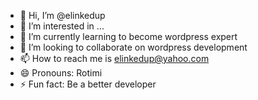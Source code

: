 - 👋 Hi, I’m @elinkedup
- 👀 I’m interested in ...
- 🌱 I’m currently learning to become wordpress expert
- 💞️ I’m looking to collaborate on wordpress development
- 📫 How to reach me is elinkedup@yahoo.com
- 😄 Pronouns: Rotimi
- ⚡ Fun fact: Be a better developer

<!---
elinkedup/elinkedup is a ✨ special ✨ repository because its `README.md` (this file) appears on your GitHub profile.
You can click the Preview link to take a look at your changes.
--->

